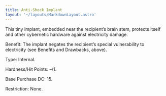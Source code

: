 ```yaml
---
title: Anti-Shock Implant
layout: '~/layouts/MarkdownLayout.astro'
---
```

This tiny implant, embedded near the recipient’s brain stem, protects itself
and other cybernetic hardware against electricity damage.

Benefit: The implant negates the recipient’s special vulnerability to
electricity (see Benefits and Drawbacks, above).

Type: Internal.

Hardness/Hit Points: –/1.

Base Purchase DC: 15.

Restriction: None.

